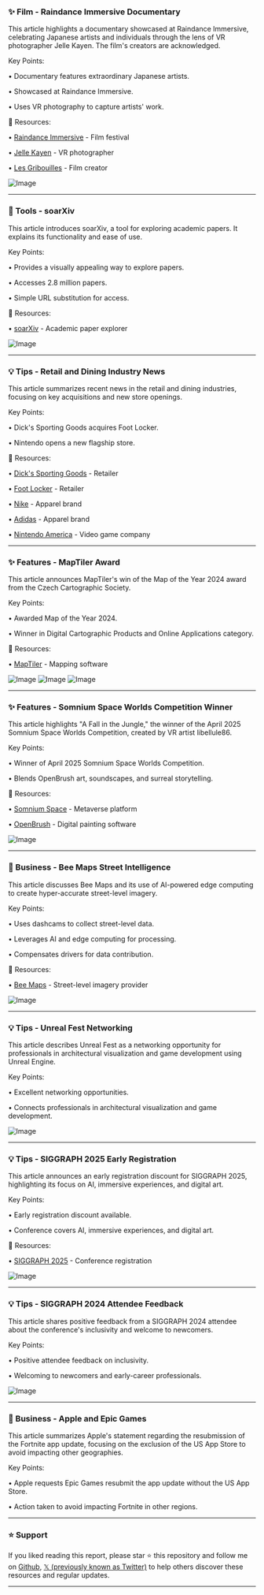### ✨ Film - Raindance Immersive Documentary

This article highlights a documentary showcased at Raindance Immersive, celebrating Japanese artists and individuals through the lens of VR photographer Jelle Kayen.  The film's creators are acknowledged.

Key Points:

• Documentary features extraordinary Japanese artists.

• Showcased at Raindance Immersive.

• Uses VR photography to capture artists' work.


🔗 Resources:

• [Raindance Immersive](https://x.com/hashtag/RaindanceImmersive?src=hashtag_click) - Film festival

• [Jelle Kayen](https://x.com/jellekayen) - VR photographer

• [Les Gribouilles](https://x.com/Les_Gribouilles) - Film creator

![Image](https://pbs.twimg.com/amplify_video_thumb/1924501168845099018/img/NbkSL5yrE95h5cGI.jpg)


---

### 🚀 Tools - soarXiv

This article introduces soarXiv, a tool for exploring academic papers.  It explains its functionality and ease of use.

Key Points:

•  Provides a visually appealing way to explore papers.

•  Accesses 2.8 million papers.


•  Simple URL substitution for access.

🔗 Resources:

• [soarXiv](soarxiv.org) - Academic paper explorer

![Image](https://pbs.twimg.com/amplify_video_thumb/1924130397312475136/img/e77gYHOLOFaKUI8J.jpg)


---

### 💡 Tips - Retail and Dining Industry News

This article summarizes recent news in the retail and dining industries, focusing on key acquisitions and new store openings.

Key Points:

• Dick's Sporting Goods acquires Foot Locker.

• Nintendo opens a new flagship store.


🔗 Resources:

• [Dick's Sporting Goods](https://x.com/DICKS) - Retailer

• [Foot Locker](https://x.com/footlocker) - Retailer

• [Nike](https://x.com/Nike) - Apparel brand

• [Adidas](https://x.com/adidas) - Apparel brand

• [Nintendo America](https://x.com/NintendoAmerica) - Video game company


---

### ✨ Features - MapTiler Award

This article announces MapTiler's win of the Map of the Year 2024 award from the Czech Cartographic Society.

Key Points:

• Awarded Map of the Year 2024.

• Winner in Digital Cartographic Products and Online Applications category.


🔗 Resources:

• [MapTiler](https://x.com/MapTiler) - Mapping software

![Image](https://pbs.twimg.com/media/GrDlTLAW4AAuRoU?format=jpg&name=small)
![Image](https://pbs.twimg.com/media/GrDlTLCWoAALrI6?format=jpg&name=small)
![Image](https://pbs.twimg.com/media/GrDlTH3WYAAkEyO?format=jpg&name=360x360)


---

### ✨ Features - Somnium Space Worlds Competition Winner

This article highlights "A Fall in the Jungle," the winner of the April 2025 Somnium Space Worlds Competition, created by VR artist libellule86.

Key Points:

• Winner of April 2025 Somnium Space Worlds Competition.

• Blends OpenBrush art, soundscapes, and surreal storytelling.


🔗 Resources:

• [Somnium Space](https://x.com/SomniumSpace) - Metaverse platform

• [OpenBrush](https://x.com/openbrushapp) - Digital painting software

![Image](https://pbs.twimg.com/media/GrTjRMiWYAAAofZ?format=jpg&name=small)


---

### 🤖 Business - Bee Maps Street Intelligence

This article discusses Bee Maps and its use of AI-powered edge computing to create hyper-accurate street-level imagery.

Key Points:

• Uses dashcams to collect street-level data.

• Leverages AI and edge computing for processing.

• Compensates drivers for data contribution.

🔗 Resources:

• [Bee Maps](https://x.com/TryBeeMaps) - Street-level imagery provider

![Image](https://pbs.twimg.com/amplify_video_thumb/1923470898599768064/img/hE3xKq0XkARC_kzD.jpg)


---

### 💡 Tips - Unreal Fest Networking

This article describes Unreal Fest as a networking opportunity for professionals in architectural visualization and game development using Unreal Engine.

Key Points:

• Excellent networking opportunities.

• Connects professionals in architectural visualization and game development.


![Image](https://pbs.twimg.com/media/GrKbKl0W4AAuQc9.jpg)


---

### 💡 Tips - SIGGRAPH 2025 Early Registration

This article announces an early registration discount for SIGGRAPH 2025, highlighting its focus on AI, immersive experiences, and digital art.

Key Points:

• Early registration discount available.

• Conference covers AI, immersive experiences, and digital art.


🔗 Resources:

• [SIGGRAPH 2025](https://s2025.siggraph.org/register/) - Conference registration

![Image](https://pbs.twimg.com/media/GrKbG5XWQAAcHp7?format=jpg&name=small)


---

### 💡 Tips - SIGGRAPH 2024 Attendee Feedback

This article shares positive feedback from a SIGGRAPH 2024 attendee about the conference's inclusivity and welcome to newcomers.

Key Points:

• Positive attendee feedback on inclusivity.

• Welcoming to newcomers and early-career professionals.


![Image](https://pbs.twimg.com/media/GrFRj6qWkAApN9I?format=jpg&name=small)


---

### 🤖 Business - Apple and Epic Games

This article summarizes Apple's statement regarding the resubmission of the Fortnite app update, focusing on the exclusion of the US App Store to avoid impacting other geographies.


Key Points:

• Apple requests Epic Games resubmit the app update without the US App Store.

• Action taken to avoid impacting Fortnite in other regions.


---

### ⭐️ Support

If you liked reading this report, please star ⭐️ this repository and follow me on [Github](https://github.com/Drix10), [𝕏 (previously known as Twitter)](https://x.com/DRIX_10_) to help others discover these resources and regular updates.

---